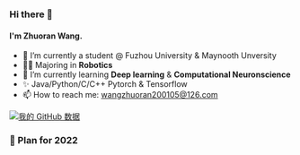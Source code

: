 ### Hi there 👋

#### I'm Zhuoran Wang.

- 🔭 I’m currently a student @ Fuzhou University & Maynooth Unversity
- 👨‍🎓 Majoring in **Robotics** 
- 🌱 I’m currently learning **Deep learning** & **Computational Neuronscience**
- ✨ Java/Python/C/C++   Pytorch & Tensorflow
- 📫 How to reach me: wangzhuoran200105@126.com

  
[![我的 GitHub 数据](https://github-readme-stats.vercel.app/api?username=wang-zhuoran)]()

### 🎯 Plan for 2022


